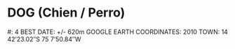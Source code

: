 # DOG (Chien / Perro)

#: 4
BEST DATE: +/- 620m
GOOGLE EARTH COORDINATES: 2010
TOWN: 14 42’23.02″S 75 7’50.84″W